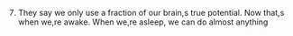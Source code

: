 7. They say we only use a fraction of our brain,s true potential. Now that,s when we,re awake. When we,re asleep, we can do almost anything
